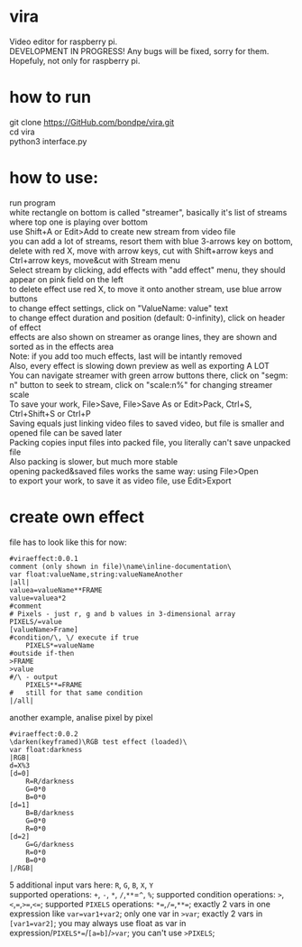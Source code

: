 # vira
Video editor for raspberry pi.<br />
DEVELOPMENT IN PROGRESS! Any bugs will be fixed, sorry for them.<br />
Hopefuly, not only for raspberry pi.
# how to run
git clone https://GitHub.com/bondpe/vira.git<br />
cd vira<br />
python3 interface.py
# how to use:
run program<br />
white rectangle on bottom is called "streamer", basically it's list of streams where top one is playing over bottom<br />
use Shift+A or Edit>Add to create new stream from video file<br />
you can add a lot of streams, resort them with blue 3-arrows key on bottom, delete with red X, move with arrow keys, cut with Shift+arrow keys and Ctrl+arrow keys, move&cut with Stream menu<br />
Select stream by clicking, add effects with "add effect" menu, they should appear on pink field on the left<br />
to delete effect use red X, to move it onto another stream, use blue arrow buttons<br />
to change effect settings, click on "ValueName: value" text<br />
to change effect duration and position (default: 0-infinity), click on header of effect<br />
effects are also shown on streamer as orange lines, they are shown and sorted as in the effects area<br />
Note: if you add too much effects, last will be intantly removed<br />
Also, every effect is slowing down preview as well as exporting A LOT<br />
You can navigate streamer with green arrow buttons there, click on "segm: n" button to seek to stream, click on "scale:n%" for changing streamer scale<br />
To save your work, File>Save, File>Save As or Edit>Pack, Ctrl+S, Ctrl+Shift+S or Ctrl+P<br />
Saving equals just linking video files to saved video, but file is smaller and opened file can be saved later<br />
Packing copies input files into packed file, you literally can't save unpacked file<br />
Also packing is slower, but much more stable<br />
opening packed&saved files works the same way: using File>Open<br />
to export your work, to save it as video file, use Edit>Export<br />
# create own effect
file has to look like this for now:
```
#viraeffect:0.0.1
comment (only shown in file)\name\inline-documentation\
var float:valueName,string:valueNameAnother
|all|
valuea=valueName**FRAME
value=valuea*2
#comment
# Pixels - just r, g and b values in 3-dimensional array
PIXELS/=value
[valueName>Frame]
#condition/\, \/ execute if true
    PIXELS*=valueName
#outside if-then
>FRAME
>value
#/\ - output
    PIXELS**=FRAME
#   still for that same condition
|/all|
```
another example, analise pixel by pixel
```
#viraeffect:0.0.2
\darken(keyframed)\RGB test effect (loaded)\
var float:darkness
|RGB|
d=X%3
[d=0]
    R=R/darkness
    G=0*0
    B=0*0
[d=1]
    B=B/darkness
    G=0*0
    R=0*0
[d=2]
    G=G/darkness
    R=0*0
    B=0*0
|/RGB|
```
5 additional input vars here: `R`, `G`, `B`, `X`, `Y`<br />
supported operations: `+`, `-`, `*`, `/`,`**`=`^`, `%`;
supported condition operations: `>`,`<`,`=`,`>=`,`<=`;
supported `PIXELS` operations: `*=`,`/=`,`**=`;
exactly 2 vars in one expression like `var=var1+var2`;
only one var in `>var`;
exactly 2 vars in `[var1=var2]`;
you may always use float as var in expression/`PIXELS*=`/`[a=b]`/`>var`;
you can't use `>PIXELS`;
